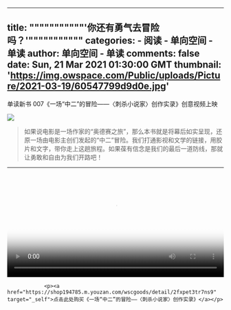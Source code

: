 
---
title: """""""""""'你还有勇气去冒险吗？'"""""""""""
categories: 
    - 阅读
    - 单向空间 - 单读
author: 单向空间 - 单读
comments: false
date: Sun, 21 Mar 2021 01:30:00 GMT
thumbnail: 'https://img.owspace.com/Public/uploads/Picture/2021-03-19/60547799d9d0e.jpg'
---

<div>   
<p>单读新书 007《一场“中二”的冒险——〈刺杀小说家〉创作实录》创意视频上映</p><p><img src="https://img.owspace.com/Public/uploads/Picture/2021-03-19/60547799d9d0e.jpg" referrerpolicy="no-referrer"></p><blockquote>如果说电影是一场作家的“奥德赛之旅”，那么本书就是将幕后如实呈现，还原一场由电影主创们发起的“中二”冒险。我们打通影视和文学的链接，用胶片和文字，带你走上这趟旅程。如果葆有信念是我们的最后一道防线，那就让勇敢和自由为我们开路吧！</blockquote><hr>     
                <div class="vBox">
                    <video width="100%" height="240" controls="controls" poster="https://img.owspace.com/Public/uploads/Picture/2021-03-19/60547799d9d0e.jpg" preload="metadata">
                        <source src="http://img.owspace.com/V_pzu1067920_1616146598.0625496.mp4" type="video/mp4">
                        Your browser does not support the video tag.
                    </video>
                </div>
                 
                <p><a href="https://shop194785.m.youzan.com/wscgoods/detail/2fxpet3tr7ns9" target="_self">点击此处购买《一场“中二”的冒险——〈刺杀小说家〉创作实录》</a></p>                
              
</div>
            